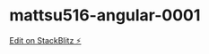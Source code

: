 # mattsu516-angular-0001

[Edit on StackBlitz ⚡️](https://stackblitz.com/edit/mattsu516-angular-0001)